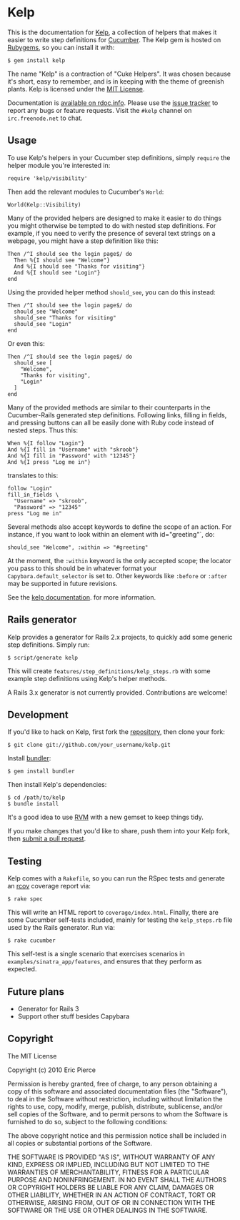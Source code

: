 Kelp
====

This is the documentation for [Kelp](http://github.com/wapcaplet/kelp), a
collection of helpers that makes it easier to write step definitions for
[Cucumber](http://cukes.info). The Kelp gem is hosted on
[Rubygems](http://rubygems.org/gems/kelp), so you can install it with:

    $ gem install kelp

The name "Kelp" is a contraction of "Cuke Helpers". It was chosen because it's
short, easy to remember, and is in keeping with the theme of greenish plants.
Kelp is licensed under the
[MIT License](http://www.opensource.org/licenses/mit-license.php).

Documentation is
[available on rdoc.info](http://rdoc.info/github/wapcaplet/kelp/master/frames).
Please use the [issue tracker](http://github.com/wapcaplet/kelp/issues)
to report any bugs or feature requests. Visit the `#kelp` channel on
`irc.freenode.net` to chat.


Usage
-----

To use Kelp's helpers in your Cucumber step definitions, simply `require` the
helper module you're interested in:

    require 'kelp/visibility'

Then add the relevant modules to Cucumber's `World`:

    World(Kelp::Visibility)

Many of the provided helpers are designed to make it easier to do things you
might otherwise be tempted to do with nested step definitions. For example, if
you need to verify the presence of several text strings on a webpage, you might
have a step definition like this:

    Then /^I should see the login page$/ do
      Then %{I should see "Welcome"}
      And %{I should see "Thanks for visiting"}
      And %{I should see "Login"}
    end

Using the provided helper method `should_see`, you can do this instead:

    Then /^I should see the login page$/ do
      should_see "Welcome"
      should_see "Thanks for visiting"
      should_see "Login"
    end

Or even this:

    Then /^I should see the login page$/ do
      should_see [
        "Welcome",
        "Thanks for visiting",
        "Login"
      ]
    end

Many of the provided methods are similar to their counterparts in the
Cucumber-Rails generated step definitions. Following links, filling in fields,
and pressing buttons can all be easily done with Ruby code instead of nested
steps. Thus this:

    When %{I follow "Login"}
    And %{I fill in "Username" with "skroob"}
    And %{I fill in "Password" with "12345"}
    And %{I press "Log me in"}

translates to this:

    follow "Login"
    fill_in_fields \
      "Username" => "skroob",
      "Password" => "12345"
    press "Log me in"

Several methods also accept keywords to define the scope of an action. For
instance, if you want to look within an element with id="greeting"`, do:

    should_see "Welcome", :within => "#greeting"

At the moment, the `:within` keyword is the only accepted scope; the locator
you pass to this should be in whatever format your `Capybara.default_selector`
is set to. Other keywords like `:before` or `:after` may be supported in future
revisions.

See the
[kelp documentation](http://rdoc.info/github/wapcaplet/kelp/master/frames).
for more information.


Rails generator
---------------

Kelp provides a generator for Rails 2.x projects, to quickly add some generic
step definitions. Simply run:

    $ script/generate kelp

This will create `features/step_definitions/kelp_steps.rb` with some example
step definitions using Kelp's helper methods.

A Rails 3.x generator is not currently provided. Contributions are welcome!


Development
-----------

If you'd like to hack on Kelp, first fork the
[repository](http://github.com/wapcaplet/kelp),
then clone your fork:

    $ git clone git://github.com/your_username/kelp.git

Install [bundler](http://gembundler.com/):

    $ gem install bundler

Then install Kelp's dependencies:

    $ cd /path/to/kelp
    $ bundle install

It's a good idea to use [RVM](http://rvm.beginrescueend.com/)
with a new gemset to keep things tidy.

If you make changes that you'd like to share, push them into your Kelp fork,
then [submit a pull request](http://github.com/wapcaplet/kelp/pulls).


Testing
-------

Kelp comes with a `Rakefile`, so you can run the RSpec tests and generate an
[rcov](http://eigenclass.org/hiki.rb?rcov) coverage report via:

    $ rake spec

This will write an HTML report to `coverage/index.html`. Finally, there are
some Cucumber self-tests included, mainly for testing the `kelp_steps.rb`
file used by the Rails generator. Run via:

    $ rake cucumber

This self-test is a single scenario that exercises scenarios in
`examples/sinatra_app/features`, and ensures that they perform as expected.


Future plans
------------

* Generator for Rails 3
* Support other stuff besides Capybara


Copyright
---------

The MIT License

Copyright (c) 2010 Eric Pierce

Permission is hereby granted, free of charge, to any person obtaining
a copy of this software and associated documentation files (the
"Software"), to deal in the Software without restriction, including
without limitation the rights to use, copy, modify, merge, publish,
distribute, sublicense, and/or sell copies of the Software, and to
permit persons to whom the Software is furnished to do so, subject to
the following conditions:

The above copyright notice and this permission notice shall be
included in all copies or substantial portions of the Software.

THE SOFTWARE IS PROVIDED "AS IS", WITHOUT WARRANTY OF ANY KIND,
EXPRESS OR IMPLIED, INCLUDING BUT NOT LIMITED TO THE WARRANTIES OF
MERCHANTABILITY, FITNESS FOR A PARTICULAR PURPOSE AND
NONINFRINGEMENT. IN NO EVENT SHALL THE AUTHORS OR COPYRIGHT HOLDERS BE
LIABLE FOR ANY CLAIM, DAMAGES OR OTHER LIABILITY, WHETHER IN AN ACTION
OF CONTRACT, TORT OR OTHERWISE, ARISING FROM, OUT OF OR IN CONNECTION
WITH THE SOFTWARE OR THE USE OR OTHER DEALINGS IN THE SOFTWARE.

